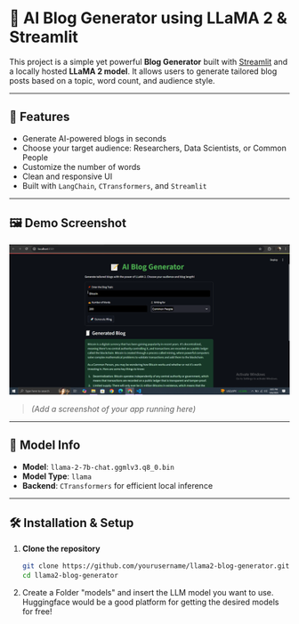 # 📝 AI Blog Generator using LLaMA 2 & Streamlit

This project is a simple yet powerful **Blog Generator** built with [Streamlit](https://streamlit.io/) and a locally hosted **LLaMA 2 model**. It allows users to generate tailored blog posts based on a topic, word count, and audience style.

---

## 🚀 Features

- Generate AI-powered blogs in seconds
- Choose your target audience: Researchers, Data Scientists, or Common People
- Customize the number of words
- Clean and responsive UI
- Built with `LangChain`, `CTransformers`, and `Streamlit`

---

## 🖼️ Demo Screenshot

![Demo Screenshot](blog_generator.PNG)

> *(Add a screenshot of your app running here)*

---

## 🧠 Model Info

- **Model**: `llama-2-7b-chat.ggmlv3.q8_0.bin`
- **Model Type**: `llama`
- **Backend**: `CTransformers` for efficient local inference

---

## 🛠️ Installation & Setup

1. **Clone the repository**  
   ```bash
   git clone https://github.com/yourusername/llama2-blog-generator.git
   cd llama2-blog-generator

   ```
2. Create a Folder "models" and insert the LLM model you want to use. Huggingface would be a good platform for getting the desired models for free!
